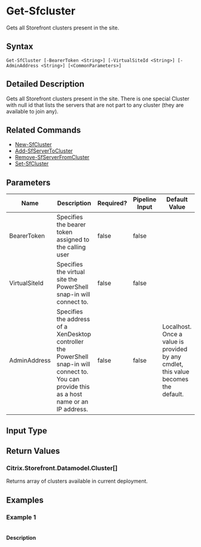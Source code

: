 ﻿
# Get-Sfcluster
Gets all Storefront clusters present in the site.
## Syntax
```
Get-SfCluster [-BearerToken <String>] [-VirtualSiteId <String>] [-AdminAddress <String>] [<CommonParameters>]
```
## Detailed Description
Gets all Storefront clusters present in the site. There is one special Cluster with null id that lists the servers that are not part to any cluster (they are available to join any).


## Related Commands

* [New-SfCluster](../New-SfCluster/)
* [Add-SfServerToCluster](../Add-SfServerToCluster/)
* [Remove-SfServerFromCluster](../Remove-SfServerFromCluster/)
* [Set-SfCluster](../Set-SfCluster/)
## Parameters
| Name   | Description | Required? | Pipeline Input | Default Value |
| --- | --- | --- | --- | --- |
| BearerToken | Specifies the bearer token assigned to the calling user | false | false |  |
| VirtualSiteId | Specifies the virtual site the PowerShell snap-in will connect to. | false | false |  |
| AdminAddress | Specifies the address of a XenDesktop controller the PowerShell snap-in will connect to. You can provide this as a host name or an IP address. | false | false | Localhost. Once a value is provided by any cmdlet, this value becomes the default. |

## Input Type

### 

## Return Values

### Citrix.Storefront.Datamodel.Cluster\[\]
Returns array of clusters available in current deployment.
## Examples

### Example 1
```

```
#### Description

